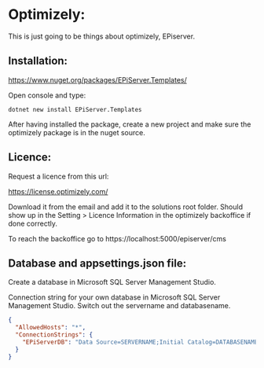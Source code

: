 # Optimizely:

This is just going to be things about optimizely, EPiserver.

## Installation:

https://www.nuget.org/packages/EPiServer.Templates/

Open console and type:

```console
dotnet new install EPiServer.Templates
```

After having installed the package, create a new project and make sure the optimizely package is in the nuget source.

## Licence:

Request a licence from this url:

https://license.optimizely.com/

Download it from the email and add it to the solutions root folder. Should show up in the Setting > Licence Information in the optimizely backoffice if done correctly.

To reach the backoffice go to https://localhost:5000/episerver/cms 

## Database and appsettings.json file:

Create a database in Microsoft SQL Server Management Studio.

Connection string for your own database in Microsoft SQL Server Management Studio. Switch out the servername and databasename.

```json
{
  "AllowedHosts": "*",
  "ConnectionStrings": {
    "EPiServerDB": "Data Source=SERVERNAME;Initial Catalog=DATABASENAME;Integrated Security=true;Connect Timeout=60;Persist Security Info=False;MultipleActiveResultSets=True;TrustServerCertificate=true;"
  }
}
```



